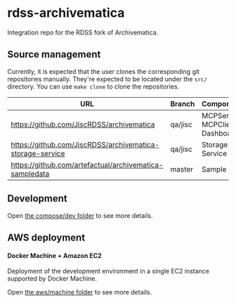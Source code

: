 # rdss-archivematica

Integration repo for the RDSS fork of Archivematica.

## Source management

Currently, it is expected that the user clones the corresponding git
repositories manually. They're expected to be located under the `src/`
directory. You can use `make clone` to clone the repositories.

URL | Branch | Components
--- | ------ | ----------
https://github.com/JiscRDSS/archivematica | qa/jisc | MCPServer, MCPClient, Dashboard
https://github.com/JiscRDSS/archivematica-storage-service | qa/jisc | Storage Service
https://github.com/artefactual/archivematica-sampledata | master | Sample data

## Development

Open [the compose/dev folder](compose/dev) to see more details.

## AWS deployment

#### Docker Machine + Amazon EC2

Deployment of the development environment in a single EC2 instance supported by Docker Machine.

Open [the aws/machine folder](aws/machine) to see more details.
